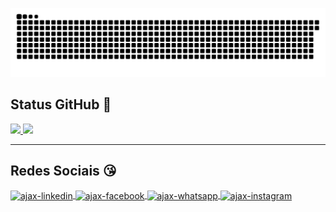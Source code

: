 ![Snake animation](https://github.com/lobatolc/lobatolc/blob/output/github-contribution-grid-snake.svg)

<!-- Cards de status do GitHub -->
## Status GitHub :smiling_face_with_three_hearts:
<a href="https://github.com/Chamoouske">
  <img height="180em" src="https://github-readme-stats.vercel.app/api?username=lobatolc&include_all_commits=true&show_icons=true&theme=radical&count_private=true">
  <img height="180em" src="https://github-readme-stats.vercel.app/api/top-langs/?username=lobatolc&langs_count=16&layout=compact&theme=radical">
</a>

<hr/>

## Redes Sociais 😘
<!-- As tags de redes sociais são identicas as tags de html -->
<div id="social-media">
  <a href="https://www.linkedin.com/in/lucas-lobato/*" target="_blank">
    <img align="center" alt="ajax-linkedin" width="40" src="https://image.flaticon.com/icons/png/512/124/124011.png" style="max-width:100%">
  </a>

  <a href="https://www.facebook.com/Luquinhas3223" target="_blank">
    <img align="center" alt="ajax-facebook" width="40" src="https://image.flaticon.com/icons/png/512/174/174848.png" style="max-width:100%">
  </a>

  <a href="https://api.whatsapp.com/send?phone=55559199834368&text=Sauda%C3%A7%C3%B5es%2C%20caro%20visitante!%20Vi%20seu%20perfil%20e%20vim%20de%20zap!" target="_blank">
    <img align="center" alt="ajax-whatsapp" width="40" src="https://image.flaticon.com/icons/png/512/220/220236.png" style="max-width:100%">
  </a>

  <a href="https://www.instagram.com/lob_lobato/" target="_blank">
    <img align="center" alt="ajax-instagram" width="40" src="https://image.flaticon.com/icons/png/512/2111/2111463.png" style="max-width:100%">
  </a>
 </div>
